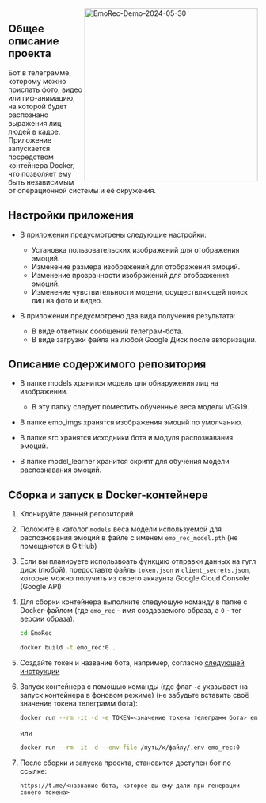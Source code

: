 <img src="https://i.ibb.co/G7cjkrK/2024-05-30-09-04-41.png" alt="EmoRec-Demo-2024-05-30" width="350" align="right"/>

## Общее описание проекта
Бот в телеграмме, которому можно прислать фото, видео или гиф-анимацию, на которой будет распознано выражения лиц людей в кадре.  
Приложение запускается посредством контейнера Docker, что позволяет ему быть независимым от операционной системы и её окружения.


## Настройки приложения

- В приложении предусмотрены следующие настройки:
  - Установка пользовательских изображений для отображения эмоций.
  - Изменение размера изображений для отображения эмоций.
  - Изменение прозрачности изображений для отображения эмоций.
  - Изменение чувствительности модели, осуществляющей поиск лиц на фото и видео.

- В приложении предусмотрено два вида получения результата:
  - В виде ответных сообщений телеграм-бота.
  - В виде загрузки файла на любой Google Диск после авторизации.

## Описание содержимого репозитория

- В папке models хранится модель для обнаружения лиц на изображении.
  - В эту папку следует поместить обученные веса модели VGG19.

- В папке emo_imgs хранятся изображения эмоций по умолчанию.

- В папке src хранятся исходники бота и модуля распознавания эмоций.

- В папке model_learner хранится скрипт для обучения модели распознавания эмоций.



## Сборка и запуск в Docker-контейнере
1. Клонируйте данный репозиторий

2. Положите в католог `models` веса модели используемой для распознования эмоций в файле с именем `emo_rec_model.pth` (не помещаются в GitHub) 

3. Если вы планируете использвоать функцию отправки данных на гугл диск (любой), предоставте файлы `token.json` и `client_secrets.json`, которые можно получить из своего аккаунта Google Cloud Console (Google API)

4. Для сборки контейнера выполните следующую команду в папке с Docker-файлом (где `emo_rec` - имя создаваемого образа, а `0` - тег версии образа):

    ```sh
    cd EmoRec
    ```

    ```sh
    docker build -t emo_rec:0 .
    ```

5. Создайте токен и название бота, например, согласно [следующей инструкции](https://web7.pro/kak-poluchit-token-bota-telegram-api/)

6. Запуск контейнера с помощью команды (где флаг `-d` указывает на запуск контейнера в фоновом режиме) (не забудьте вставить своё значение токена телеграмм бота):

    ```sh
    docker run --rm -it -d -e TOKEN=<значение токена телеграмм бота> emo_rec:0
    ```

    или 

    ```sh
    docker run --rm -it -d --env-file /путь/к/файлу/.env emo_rec:0
    ```
    

6. После сборки и запуска проекта, становится доступен бот по ссылке: 
    
    ```link
    https://t.me/<название бота, которое вы ему дали при генерации своего токена>
    ```


